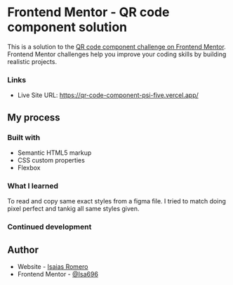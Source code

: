 # Frontend Mentor - QR code component solution

This is a solution to the [QR code component challenge on Frontend Mentor](https://www.frontendmentor.io/challenges/qr-code-component-iux_sIO_H). Frontend Mentor challenges help you improve your coding skills by building realistic projects.


### Links

- Live Site URL: https://qr-code-component-psi-five.vercel.app/

## My process

### Built with

- Semantic HTML5 markup
- CSS custom properties
- Flexbox

### What I learned

To read and copy same exact styles from a figma file. I tried to match doing pixel perfect and tankig all same styles given.

### Continued development


## Author

- Website - [Isaias Romero](https://isa696-portfolio.vercel.app/)
- Frontend Mentor - [@Isa696](https://www.frontendmentor.io/profile/Isa696)
